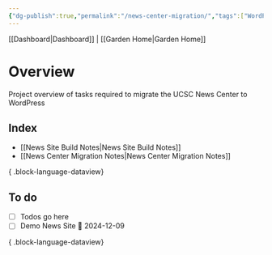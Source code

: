 ```yaml
---
{"dg-publish":true,"permalink":"/news-center-migration/","tags":["WordPress","work"],"noteIcon":"","created":"2025-01-09T07:46:02.016-08:00","updated":"2025-02-17T22:35:51.358-08:00"}
---
```


[[Dashboard\|Dashboard]] | [[Garden Home\|Garden Home]] 

# Overview
Project overview of tasks required to migrate the UCSC News Center to WordPress

## Index

- [[News Site Build Notes\|News Site Build Notes]]
- [[News Center Migration Notes\|News Center Migration Notes]]

{ .block-language-dataview}

## To do

- [ ] Todos go here
- [ ] Demo News Site 📅 2024-12-09

{ .block-language-dataview}
